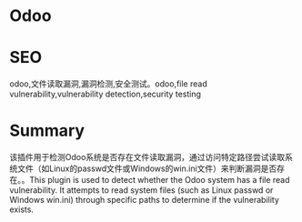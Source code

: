 # Odoo
# SEO
odoo,文件读取漏洞,漏洞检测,安全测试。odoo,file read vulnerability,vulnerability detection,security testing
# Summary
该插件用于检测Odoo系统是否存在文件读取漏洞，通过访问特定路径尝试读取系统文件（如Linux的passwd文件或Windows的win.ini文件）来判断漏洞是否存在。。This plugin is used to detect whether the Odoo system has a file read vulnerability. It attempts to read system files (such as Linux passwd or Windows win.ini) through specific paths to determine if the vulnerability exists.
